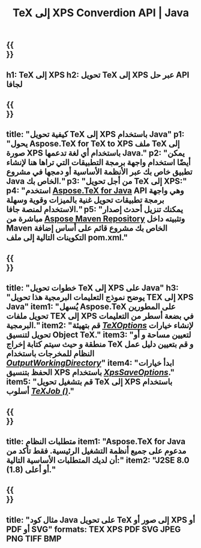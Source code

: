 ﻿---
translation: true
template: /_templates/_conversion-child-java.md
title: TeX إلى XPS Converdion API | Java
description: وظيفة تحويل TeX إلى XPS. قم بدمج مكتبة Java المحلية هذه في مشروعك أو استخدم التطبيقات عبر الأنظمة الأساسية لتحويل TeX إلى XPS.
keywords: tex إلى xps api java و تكامل tex2xps
url: /java/conversion/tex-to-xps/
family: tex
platformtag: java
feature: conversion
informat: TEX
outformat: XPS
otherformats: BMP PNG JPEG TIFF PDF SVG
---

{{<section banner>}}
---
h1: TeX إلى XPS
h2: تحويل TeX إلى XPS عبر حل API لجافا
---

{{<section overview>}}
---
title: "كيفية تحويل TeX إلى XPS باستخدام Java"
p1: "يحول Aspose.TeX for TeX to XPS ملف TeX إلى صورة XPS باستخدام أي لغة تدعمها Java."
p2: "يمكن أيضًا استخدام واجهة برمجة التطبيقات التي تراها هنا لإنشاء تطبيق خاص بك عبر الأنظمة الأساسية أو دمجها في مشروع Java الخاص بك."
p3: "من أجل تحويل TeX إلى XPS:"
p4: "استخدم [Aspose.TeX for Java](https://products.aspose.com/tex/java) API وهي واجهة برمجة تطبيقات تحويل غنية بالميزات وقوية وسهلة الاستخدام لمنصة جافا."
p5: "يمكنك تنزيل أحدث إصدار مباشرة من [Aspose Maven Repository](https://repository.aspose.com/tex/) وتثبيته داخل Maven الخاص بك مشروع قائم على أساس إضافة التكوينات التالية إلى ملف pom.xml."
---

{{<section feature1>}}
---
title: "خطوات تحويل TeX إلى XPS على Java"
h3: "يوضح نموذج التعليمات البرمجية هذا تحويل TEX إلى XPS Java"
item1: "يُسهل Aspose.TeX على المطورين تحويل ملفات TEX إلى XPS في بضعة أسطر من التعليمات البرمجية."
item2: "قم بتهيئة [*TeXOptions*](https://reference.aspose.com/tex/java/com.aspose.tex/TeXOptions) لإنشاء خيارات تحويل لتنسيق Object TeX."
item3: "لتعيين مساحة و أو منطقة و حيث سيتم كتابة إخراج TeX و قم بتعيين دليل عمل النظام للمخرجات باستخدام [*OutputWorkingDirectory*](https://reference.aspose.com/tex/java/com.aspose.tex/TeXOptions#getOutputWorkingDirectory--)"
item4: "ابدأ خيارات الحفظ بتنسيق XPS باستخدام [*XpsSaveOptions*](https://reference.aspose.com/tex/java/com.aspose.tex.rendering/XpsSaveOptions)."
item5: "قم بتشغيل تحويل TeX إلى XPS باستخدام أسلوب [*TeXJob ()*](https://reference.aspose.com/tex/java/com.aspose.tex/TeXJob)."
---

{{<section feature2>}}
---
title: متطلبات النظام
item1: "Aspose.TeX for Java مدعوم على جميع أنظمة التشغيل الرئيسية. فقط تأكد من أن لديك المتطلبات الأساسية التالية:"
item2: "J2SE 8.0 (1.8) أو أعلى."
---

{{<section widget>}}
---
title: "مثال كود Java على تحويل TeX إلى صور أو XPS أو PDF أو SVG"
formats: TEX XPS PDF SVG JPEG PNG TIFF BMP
---